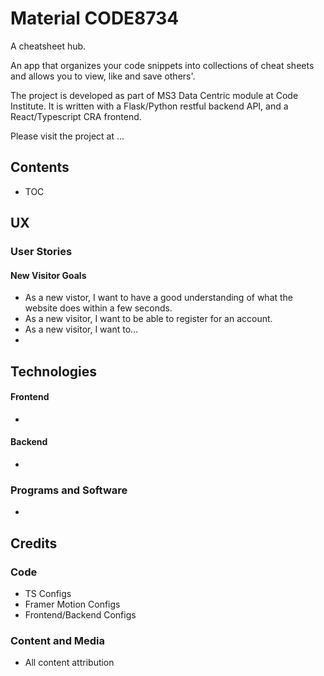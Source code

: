 # Material CODE8734

A cheatsheet hub.

An app that organizes your code snippets into collections of cheat sheets and allows you to view, like and save others'.

The project is developed as part of MS3 Data Centric module at Code Institute. It is written with a Flask/Python restful backend API, and a React/Typescript CRA frontend. 

Please visit the project at ...

## Contents
- TOC
## UX
### User Stories
#### New Visitor Goals
- As a new vistor, I want to have a good understanding of what the website does within a few seconds.
- As a new visitor, I want to be able to register for an account.
- As a new visitor, I want to...
- 

## Technologies

#### Frontend
- 

#### Backend
- 

### Programs and Software
- 


## Credits
### Code
- TS Configs
- Framer Motion Configs
- Frontend/Backend Configs

### Content and Media
- All content attribution


